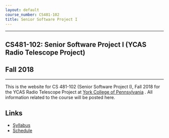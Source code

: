 ```yaml
---
layout: default
course_number: CS481-102
title: Senior Software Project I
---
```


--- --- --- --- --- --- --- --- --- --- --- --- --- --- --- --- --- --- --- --- --- --- --- ---

## CS481-102: Senior Software Project I (YCAS Radio Telescope Project)

## Fall 2018

--- --- --- --- --- --- --- --- --- --- --- --- --- --- --- --- --- --- --- --- --- --- --- ---

This is the website for CS 481-102 (Senior Software Project I), Fall 2018 for the YCAS Radio Telescope Project at [York College of Pennsylvania](http://www.ycp.edu) .  All information related to the course will be posted here.

## Links

* [Syllabus](syllabus.html)
* [Schedule](schedule.html)